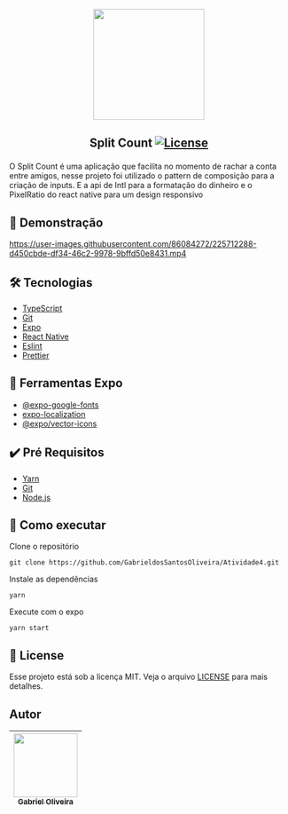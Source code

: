 <p align="center">
<img width="200px" src="https://user-images.githubusercontent.com/86084272/225710603-4d09cfd7-4400-4f58-9b95-d046c505a756.png"/> </p>

 ## <p align="center"> Split Count <a href="LICENSE"> <img  src="https://img.shields.io/static/v1?label=License&message=MIT&color=&labelColor=202024" alt="License"></a> </p>
O Split Count é uma aplicação que facilita no momento de rachar a conta entre amigos, nesse projeto foi utilizado o pattern de composição para a criação de inputs.
E a api de Intl para a formatação do dinheiro e o PixelRatio do react native para um design responsivo

## 🔖 Demonstração
https://user-images.githubusercontent.com/86084272/225712288-d450cbde-df34-46c2-9978-9bffd50e8431.mp4


## 🛠️ Tecnologias
- [TypeScript](https://www.typescriptlang.org/) 
- [Git](https://git-scm.com/)
- [Expo](https://docs.expo.dev/)
- [React Native](https://reactnative.dev/) 
- [Eslint](https://eslint.org/)
- [Prettier](https://prettier.io/)

## 🔨 Ferramentas Expo
- [@expo-google-fonts](https://docs.expo.dev/guides/using-custom-fonts/)
- [expo-localization](https://docs.expo.dev/versions/latest/sdk/location/)
- [@expo/vector-icons](https://docs.expo.dev/guides/icons/)

## ✔️ Pré Requisitos
- [Yarn](https://classic.yarnpkg.com/lang/en/docs/install)
- [Git](https://git-scm.com/book/en/v2/Getting-Started-Installing-Git)
- [Node.js](https://nodejs.org/en/)

## 🚀 Como executar

Clone o repositório
```
git clone https://github.com/GabrieldosSantosOliveira/Atividade4.git
```
Instale as dependências
```
yarn 
```
Execute com o expo
```
yarn start
```
## 📝 License
Esse projeto está sob a licença MIT. Veja o arquivo [LICENSE](LICENSE) para mais detalhes.

## Autor
| [<img src="https://avatars.githubusercontent.com/u/86084272?v=4" width=115><br><sub>Gabriel Oliveira</sub>](https://www.linkedin.com/in/gabriel-dos-santos-oliveira-24b67b243/)
| :---: | 

